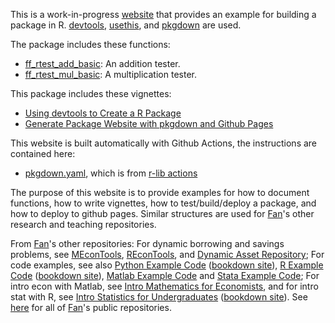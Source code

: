 This is a work-in-progress [website](https://fanwangecon.github.io/PkgTestR/) that provides an example for building a package in R. [devtools](https://devtools.r-lib.org/index.html), [usethis](https://usethis.r-lib.org/index.html), and [pkgdown](https://pkgdown.r-lib.org/index.html) are used.

The package includes these functions:

- [ff_rtest_add_basic](https://fanwangecon.github.io/PkgTestR/reference/ff_rtest_add_basic.html): An addition tester.
- [ff_rtest_mul_basic](https://fanwangecon.github.io/PkgTestR/reference/ff_rtest_mul_basic.html): A multiplication tester.

This package includes these vignettes:

- [Using devtools to Create a R Package](https://fanwangecon.github.io/PkgTestR/articles/ffv_devtools_create_package.html)
- [Generate Package Website with pkgdown and Github Pages](https://fanwangecon.github.io/PkgTestR/articles/ffv_pkgdown_github.html)

This website is built automatically with Github Actions, the instructions are contained here:

- [pkgdown.yaml](https://github.com/FanWangEcon/PkgTestR/blob/master/.github/workflows/pkgdown.yaml), which is from [r-lib actions](https://github.com/r-lib/actions/blob/v2/examples/README.md#build-pkgdown-site)

The purpose of this website is to provide examples for how to document functions, how to write vignettes, how to test/build/deploy a package, and how to deploy to github pages. Similar structures are used for [Fan](https://fanwangecon.github.io/)'s other research and teaching repositories.

From [Fan](https://fanwangecon.github.io/)'s other repositories: For dynamic borrowing and savings problems, see [MEconTools](https://fanwangecon.github.io/MEconTools), [REconTools](https://fanwangecon.github.io/REconTools), and [Dynamic Asset Repository](https://fanwangecon.github.io/CodeDynaAsset/); For code examples, see also  [Python Example Code](https://fanwangecon.github.io/pyfan/) ([bookdown site](https://fanwangecon.github.io/pyfan/bookdown)), [R Example Code](https://fanwangecon.github.io/R4Econ/) ([bookdown site](https://fanwangecon.github.io/R4Econ/bookdown)), [Matlab Example Code](https://fanwangecon.github.io/M4Econ/) and [Stata Example Code](https://fanwangecon.github.io/Stata4Econ/); For intro econ with Matlab, see [Intro Mathematics for Economists](https://fanwangecon.github.io/Math4Econ/), and for intro stat with R, see [Intro Statistics for Undergraduates](https://fanwangecon.github.io/Stat4Econ/) ([bookdown site](https://fanwangecon.github.io/Stat4Econ/bookdown)). See [here](https://github.com/FanWangEcon) for all of [Fan](https://fanwangecon.github.io/)'s public repositories.
